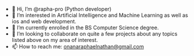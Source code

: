 - 👋 Hi, I’m @rapha-pro (Python developer)
- 👀 I’m interested in Artificial Intelligence and Machine Learning as well as ios and web development.
- 🌱 I’m currently enrolled in the BS Computer Science degree.
- 💞️ I’m looking to collaborate on quite a few projects about any topics listed above on my area of interest.
- 📫 How to reach me: onanaraphaelnathan@gmail.com

<!---
rapha-pro/rapha-pro is a ✨ special ✨ repository because its `README.md` (this file) appears on your GitHub profile.
You can click the Preview link to take a look at your changes.
--->
